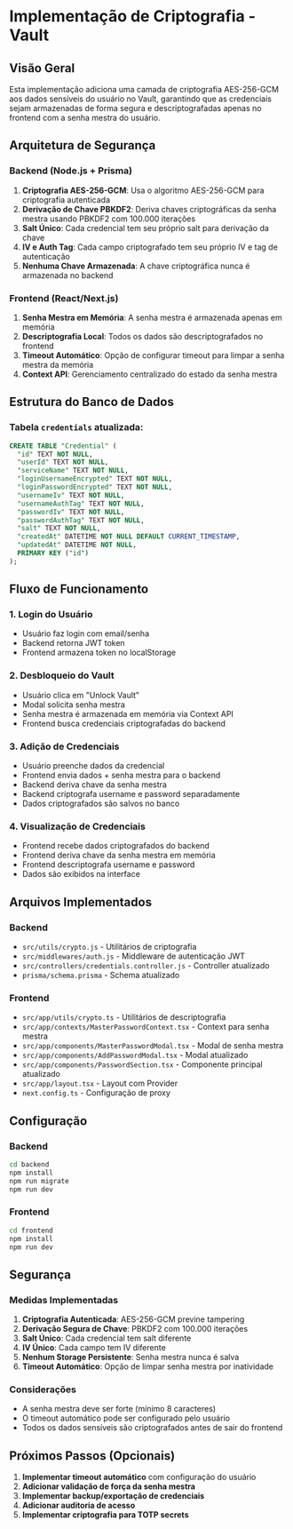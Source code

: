 # Implementação de Criptografia - Vault

## Visão Geral

Esta implementação adiciona uma camada de criptografia AES-256-GCM aos dados sensíveis do usuário no Vault, garantindo que as credenciais sejam armazenadas de forma segura e descriptografadas apenas no frontend com a senha mestra do usuário.

## Arquitetura de Segurança

### Backend (Node.js + Prisma)

1. **Criptografia AES-256-GCM**: Usa o algoritmo AES-256-GCM para criptografia autenticada
2. **Derivação de Chave PBKDF2**: Deriva chaves criptográficas da senha mestra usando PBKDF2 com 100.000 iterações
3. **Salt Único**: Cada credencial tem seu próprio salt para derivação da chave
4. **IV e Auth Tag**: Cada campo criptografado tem seu próprio IV e tag de autenticação
5. **Nenhuma Chave Armazenada**: A chave criptográfica nunca é armazenada no backend

### Frontend (React/Next.js)

1. **Senha Mestra em Memória**: A senha mestra é armazenada apenas em memória
2. **Descriptografia Local**: Todos os dados são descriptografados no frontend
3. **Timeout Automático**: Opção de configurar timeout para limpar a senha mestra da memória
4. **Context API**: Gerenciamento centralizado do estado da senha mestra

## Estrutura do Banco de Dados

### Tabela `credentials` atualizada:

```sql
CREATE TABLE "Credential" (
  "id" TEXT NOT NULL,
  "userId" TEXT NOT NULL,
  "serviceName" TEXT NOT NULL,
  "loginUsernameEncrypted" TEXT NOT NULL,
  "loginPasswordEncrypted" TEXT NOT NULL,
  "usernameIv" TEXT NOT NULL,
  "usernameAuthTag" TEXT NOT NULL,
  "passwordIv" TEXT NOT NULL,
  "passwordAuthTag" TEXT NOT NULL,
  "salt" TEXT NOT NULL,
  "createdAt" DATETIME NOT NULL DEFAULT CURRENT_TIMESTAMP,
  "updatedAt" DATETIME NOT NULL,
  PRIMARY KEY ("id")
);
```

## Fluxo de Funcionamento

### 1. Login do Usuário
- Usuário faz login com email/senha
- Backend retorna JWT token
- Frontend armazena token no localStorage

### 2. Desbloqueio do Vault
- Usuário clica em "Unlock Vault"
- Modal solicita senha mestra
- Senha mestra é armazenada em memória via Context API
- Frontend busca credenciais criptografadas do backend

### 3. Adição de Credenciais
- Usuário preenche dados da credencial
- Frontend envia dados + senha mestra para o backend
- Backend deriva chave da senha mestra
- Backend criptografa username e password separadamente
- Dados criptografados são salvos no banco

### 4. Visualização de Credenciais
- Frontend recebe dados criptografados do backend
- Frontend deriva chave da senha mestra em memória
- Frontend descriptografa username e password
- Dados são exibidos na interface

## Arquivos Implementados

### Backend
- `src/utils/crypto.js` - Utilitários de criptografia
- `src/middlewares/auth.js` - Middleware de autenticação JWT
- `src/controllers/credentials.controller.js` - Controller atualizado
- `prisma/schema.prisma` - Schema atualizado

### Frontend
- `src/app/utils/crypto.ts` - Utilitários de descriptografia
- `src/app/contexts/MasterPasswordContext.tsx` - Context para senha mestra
- `src/app/components/MasterPasswordModal.tsx` - Modal de senha mestra
- `src/app/components/AddPasswordModal.tsx` - Modal atualizado
- `src/app/components/PasswordSection.tsx` - Componente principal atualizado
- `src/app/layout.tsx` - Layout com Provider
- `next.config.ts` - Configuração de proxy

## Configuração

### Backend
```bash
cd backend
npm install
npm run migrate
npm run dev
```

### Frontend
```bash
cd frontend
npm install
npm run dev
```

## Segurança

### Medidas Implementadas
1. **Criptografia Autenticada**: AES-256-GCM previne tampering
2. **Derivação Segura de Chave**: PBKDF2 com 100.000 iterações
3. **Salt Único**: Cada credencial tem salt diferente
4. **IV Único**: Cada campo tem IV diferente
5. **Nenhum Storage Persistente**: Senha mestra nunca é salva
6. **Timeout Automático**: Opção de limpar senha mestra por inatividade

### Considerações
- A senha mestra deve ser forte (mínimo 8 caracteres)
- O timeout automático pode ser configurado pelo usuário
- Todos os dados sensíveis são criptografados antes de sair do frontend

## Próximos Passos (Opcionais)

1. **Implementar timeout automático** com configuração do usuário
2. **Adicionar validação de força da senha mestra**
3. **Implementar backup/exportação de credenciais**
4. **Adicionar auditoria de acesso**
5. **Implementar criptografia para TOTP secrets** 